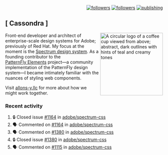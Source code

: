 <p align="right"><a rel="me" href="https://front-end.social/@castastrophe">
    <img alt="followers" title="Follow me on Mastodon" src="https://img.shields.io/mastodon/follow/109297102751309835?domain=https%3A%2F%2Ffront-end.social&label=Follow&logo=mastodon&logoColor=white&style=for-the-badge&labelColor=008080&color=006969"/></a>
  <a href="https://codepen.io/castastrophe/">
    <img alt="followers" title="Follow me on CodePen" src="https://img.shields.io/badge/23-1?color=640464&labelColor=7c007c&style=for-the-badge&logo=codepen&label=Follow"/></a>
<a href="https://castastrophe.medium.com/">
    <img alt="publishing" title="View articles on Medium" src="https://img.shields.io/badge/107-1?color=666&labelColor=444&label=subscribe&logo=medium&logoColor=white&style=for-the-badge"/></a>
</p>

## [&nbsp;Cassondra&nbsp;]

<img align="right" src="https://github-production-user-asset-6210df.s3.amazonaws.com/1840295/253016758-ba468774-1cd3-42c2-8f43-947b5eeb5edf.png" height="200" alt="A circular logo of a coffee cup viewed from above; abstract, dark outlines with hints of teal and creamy tones">

Front-end developer and architect of enterprise-scale design systems for Adobe; previously of Red Hat. My focus at the moment is the [Spectrum design system](https://github.com/adobe/spectrum-css). As a founding contributor to the [PatternFly&nbsp;Elements](https://github.com/patternfly/patternfly-elements) project&mdash;a community implementation of the PatternFly design system&mdash;I became intimately familiar with the nuances of styling web components.

Visit [allons-y.llc](http://allons-y.llc/) for more about how we might work together.

### Recent activity

<!--START_SECTION:activity-->
1. 🔒 Closed issue [#1164](https://github.com/adobe/spectrum-css/issues/1164) in [adobe/spectrum-css](https://github.com/adobe/spectrum-css)
2. 🗣 Commented on [#1164](https://github.com/adobe/spectrum-css/issues/1164#issuecomment-2018075713) in [adobe/spectrum-css](https://github.com/adobe/spectrum-css)
3. 🗣 Commented on [#1380](https://github.com/adobe/spectrum-css/issues/1380#issuecomment-2018072435) in [adobe/spectrum-css](https://github.com/adobe/spectrum-css)
4. 🔒 Closed issue [#1380](https://github.com/adobe/spectrum-css/issues/1380) in [adobe/spectrum-css](https://github.com/adobe/spectrum-css)
5. 🗣 Commented on [#1115](https://github.com/adobe/spectrum-css/issues/1115#issuecomment-2018071018) in [adobe/spectrum-css](https://github.com/adobe/spectrum-css)
<!--END_SECTION:activity-->
